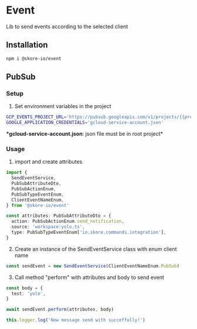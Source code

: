 # Event

Lib to send events according to the selected client

## Installation

```bash
npm i @skore-io/event
```

## PubSub

### Setup

1. Set environment variables in the project

```sh
GCP_EVENTS_PROJECT_URL='https://pubsub.googleapis.com/v1/projects/{{project_name}}/topics/events:publish'
GOOGLE_APPLICATION_CREDENTIALS='gcloud-service-account.json'
```

**\*gcloud-service-account.json**: json file must be in root project\*

### Usage

1. import and create attributes

```typescript
import {
  SendEventService,
  PubSubAttributeDto,
  PubSubActionEnum,
  PubSubTypeEventEnum,
  ClientEventNameEnum,
} from '@skore-io/event'
```

```typescript
const attributes: PubSubAttributeDto = {
  action: PubSubActionEnum.send_notification,
  source: 'workspace:yolo.ts',
  type: PubSubTypeEventEnum['io.skore.commands.integration'],
}
```

2. Create an instance of the SendEventService class with enum client name

```typescript
const sendEvent = new SendEventService(ClientEventNameEnum.PubSub)
```

3. Call method "perform" with attributes and body to send event

```typescript
const body = {
  test: 'yolo',
}

await sendEvent.perform(attributes, body)

this.logger.log('New message send with succeffully!')
```
